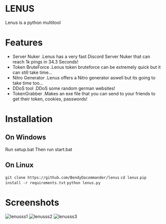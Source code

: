 # LENUS
Lenus is a python multitool 

# Features

- Server Nuker
.Lenus has a very fast Discord Server Nuker that can reach 1k pings
in 34.3 Seconds!
- Token BruteForce
.Lenus token bruteforce can be extremely quick but it can still take time...
- Nitro Generator
.Lenus offers a Nitro generator aswell but its going to take time too...
- DDoS tool
.DDoS some random german websites!
- TokenGrabber
.Makes an exe file that you can send to your friends to get their token, cookies, passwords!


# Installation
## On Windows
Run setup.bat
Then run start.bat
## On Linux
``git clone https://github.com/BendyDacommander/lenus``
``cd lenus``
``pip install -r requirements.txt``
``python lenus.py``



# Screenshots

![lenusss1](https://github.com/BendyDacommander/lenus/assets/121954973/e62aad7d-ed9d-4f86-a96a-569a42c7aa22)
![lenusss2](https://github.com/BendyDacommander/lenus/assets/121954973/01616ee9-2a9a-4191-bdb2-016d477f75ef)
![lenusss3](https://github.com/BendyDacommander/lenus/assets/121954973/2236b623-93f5-44ec-8df8-6d80a4c12dac)


